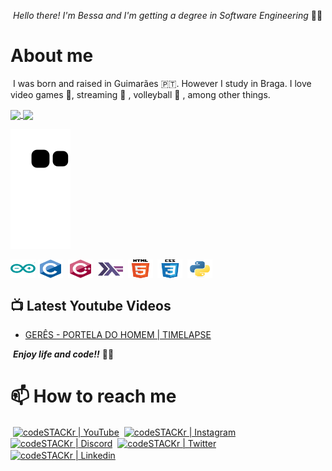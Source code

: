 &nbsp;*Hello there! I'm Bessa and I'm getting a degree in Software Engineering* 👩‍💻

# About me

<a>&nbsp;I was born and raised in Guimarães 🇵🇹. However I study in Braga. I love video games 👾, streaming 🎥 , volleyball 🏐 , among other things. </a>

<div>
<a href="https://lsantos.dev">
  <img align="center" src="https://github-readme-stats.vercel.app/api?username=assebc&count_private=true&show_icons=true&theme=github_dark" />
</a>
<a href="https://lsantos.dev">
  <img align="center" src="https://github-readme-stats.vercel.app/api/top-langs/?username=assebc&theme=github_dark&layout=compact" />
</a>
</div>

![Snake animation](https://github.com/rafaballerini/rafaballerini/blob/output/github-contribution-grid-snake.svg)


<p align="left"><img align="left" alt="codeSTACKr | Arduino" height="30px" width="40px" src="https://github.com/devicons/devicon/blob/master/icons/arduino/arduino-original.svg" /></a>
<a>&nbsp;<img align="center" alt="codeSTACKr | C" height="30px" width="40px" src="https://raw.githubusercontent.com/devicons/devicon/master/icons/c/c-original.svg" /></a>
<a>&nbsp;<img align="center" alt="codeSTACKr | CPP" height="30px" width="40px" src="https://github.com/devicons/devicon/blob/master/icons/cplusplus/cplusplus-original.svg" /></a>
<a>&nbsp;<img align="center" alt="codeSTACKr | Haskell" height="30px" width="40px" src="https://raw.githubusercontent.com/devicons/devicon/master/icons/haskell/haskell-original.svg" /></a>
<a>&nbsp;<img align="center" alt="codeSTACKr | HTML" height="30px" width="40px" src="https://raw.githubusercontent.com/github/explore/80688e429a7d4ef2fca1e82350fe8e3517d3494d/topics/html/html.png" /></a>
<a>&nbsp;<img align="center" alt="codeSTACKr | CSS" height="30px" width="40px" src="https://raw.githubusercontent.com/github/explore/80688e429a7d4ef2fca1e82350fe8e3517d3494d/topics/css/css.png" /></a>
<a>&nbsp;<img align="center" alt="codeSTACKr | PYTHON"height="30px"  width="40px" src="https://github.com/devicons/devicon/blob/master/icons/python/python-original.svg" /></a>


## 📺 Latest Youtube Videos
<!-- YOUTUBE:START -->
- [GERÊS - PORTELA DO HOMEM | TIMELAPSE](https://www.youtube.com/watch?v=7byy9jAFwU4)
<!-- YOUTUBE:END -->


&nbsp;***Enjoy life and code!!*** 👋😊


# 📫 How to reach me  

<a>&nbsp;[<img align="center" alt="codeSTACKr | YouTube"  src="https://img.shields.io/badge/YouTube-FF0000?style=for-the-badge&logo=youtube&logoColor=white"/>][youtube]</a>
<a>&nbsp;[<img align="center" alt="codeSTACKr | Instagram"  src="https://img.shields.io/badge/Instagram-E4405F?style=for-the-badge&logo=instagram&logoColor=white"/>][instagram]</a>
<a>&nbsp;[<img align="center" alt="codeSTACKr | Discord"  src="https://img.shields.io/badge/Discord-7289DA?style=for-the-badge&logo=discord&logoColor=white"/>][discord]</a>
<a>&nbsp;[<img align="center" alt="codeSTACKr | Twitter"  src="https://img.shields.io/badge/Twitter-1DA1F2?style=for-the-badge&logo=twitter&logoColor=white"/>][twitter]</a>
<a>&nbsp;[<img align="center" alt="codeSTACKr | Linkedin"  src="https://img.shields.io/badge/LinkedIn-0077B5?style=for-the-badge&logo=linkedin&logoColor=white"/>][linkedin]</a>

[twitter]: https://twitter.com/bessitos_
[youtube]: https://www.youtube.com/channel/UCKz1tkzbzC6SV9CYF7qRE3g
[instagram]: https://instagram.com/bessitos_
[linkedin]: https://www.linkedin.com/in/claudio-bessa-79b9bb225/
[discord]: https://discord.gg/QFCvN9uyuh
